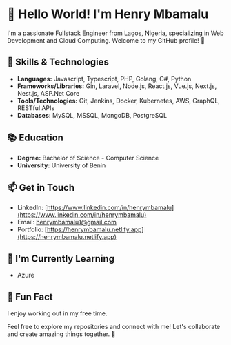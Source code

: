 # 👋 Hello World! I'm Henry Mbamalu

I'm a passionate Fullstack Engineer from Lagos, Nigeria, specializing in Web Development and Cloud Computing. Welcome to my GitHub profile! 🚀


## 🚀 Skills & Technologies

- **Languages:** Javascript, Typescript, PHP, Golang, C#, Python
- **Frameworks/Libraries:** Gin, Laravel, Node.js, React.js, Vue.js, Next.js, Nest.js, ASP.Net Core
- **Tools/Technologies:** Git, Jenkins, Docker, Kubernetes, AWS, GraphQL, RESTful APIs
- **Databases:** MySQL, MSSQL, MongoDB, PostgreSQL

## 📚 Education

- **Degree:** Bachelor of Science - Computer Science
- **University:** University of Benin

## 📫 Get in Touch

- LinkedIn: [https://www.linkedin.com/in/henrymbamalu](https://www.linkedin.com/in/henrymbamalu)
- Email: [henrymbamalu1@gmail.com](mailto:henrymbamalu1@gmail.com)
- Portfolio: [https://henrymbamalu.netlify.app](https://henrymbamalu.netlify.app)

## 🌱 I'm Currently Learning
- Azure

## 💬 Fun Fact

 I enjoy working out in my free time.

Feel free to explore my repositories and connect with me! Let's collaborate and create amazing things together. 🌟

